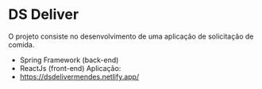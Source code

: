 # DS Deliver
O projeto consiste no desenvolvimento de uma aplicação de solicitação de comida.
- Spring Framework (back-end)
- ReactJs (front-end)
Aplicação:
- https://dsdelivermendes.netlify.app/
